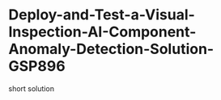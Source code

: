 # Deploy-and-Test-a-Visual-Inspection-AI-Component-Anomaly-Detection-Solution-GSP896
short solution 
